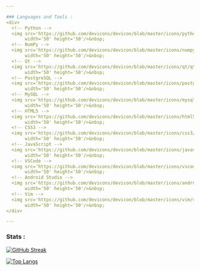 ```yaml
---

### Languages and Tools :
<div>
  <!-- Python -->
  <img src='https://github.com/devicons/devicon/blob/master/icons/python/python-original.svg'
       width='50' height='50'/>&nbsp;
  <!-- NumPy -->
  <img src='https://github.com/devicons/devicon/blob/master/icons/numpy/numpy-original.svg'
       width='50' height='50'/>&nbsp;
  <!-- Qt -->
  <img src='https://github.com/devicons/devicon/blob/master/icons/qt/qt-original.svg'
       width='50' height='50'/>&nbsp;
  <!-- PostgreSQL -->
  <img src='https://github.com/devicons/devicon/blob/master/icons/postgresql/postgresql-original.svg'
       width='50' height='50'/>&nbsp;
  <!-- MySQL -->
  <img src='https://github.com/devicons/devicon/blob/master/icons/mysql/mysql-original-wordmark.svg'
       width='50' height='50'/>&nbsp;
  <!-- HTML5 -->
  <img src='https://github.com/devicons/devicon/blob/master/icons/html5/html5-original.svg'
       width='50' height='50'/>&nbsp;
  <!-- CSS3 -->
  <img src='https://github.com/devicons/devicon/blob/master/icons/css3/css3-original.svg'
       width='50' height='50'/>&nbsp;
  <!-- JavaScript -->
  <img src='https://github.com/devicons/devicon/blob/master/icons/javascript/javascript-original.svg'
       width='50' height='50'/>&nbsp;
  <!-- VSCode -->
  <img src='https://github.com/devicons/devicon/blob/master/icons/vscode/vscode-original.svg'
       width='50' height='50'/>&nbsp;
  <!-- Android Studio -->
  <img src='https://github.com/devicons/devicon/blob/master/icons/androidstudio/androidstudio-original.svg'
       width='50' height='50'/>&nbsp;
  <!-- Vim -->
  <img src='https://github.com/devicons/devicon/blob/master/icons/vim/vim-original.svg'
       width='50' height='50'/>&nbsp;
</div>

---
```


### Stats :
[![GitHub Streak](http://github-readme-streak-stats.herokuapp.com?user=qJay44&theme=vision-friendly-dark&background=111111)](https://git.io/streak-stats)

[![Top Langs](https://github-readme-stats.vercel.app/api/top-langs/?username=qJay44&layout=compact&theme=vision-friendly-dark&bg_color=111111&exclude_repo=JavaScript-practice)](https://github.com/anuraghazra/github-readme-stats)

